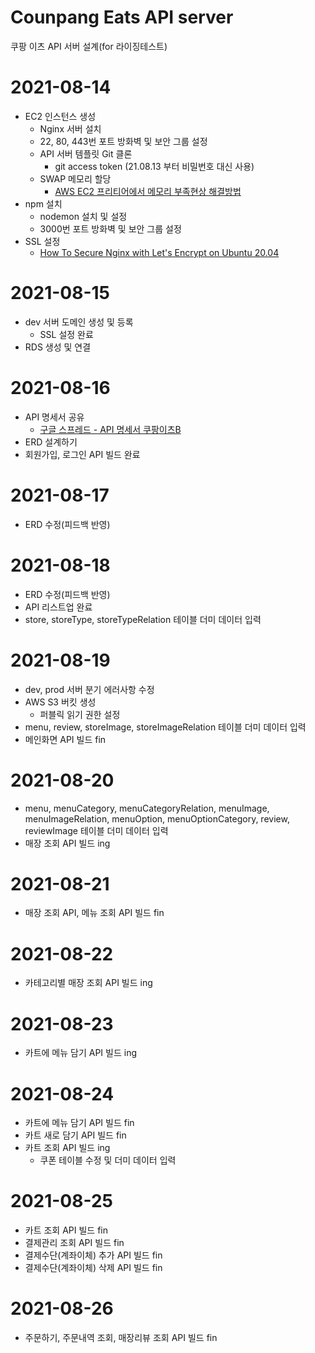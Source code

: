 # Counpang Eats API server
쿠팡 이츠 API 서버 설계(for 라이징테스트)

# 2021-08-14
- EC2 인스턴스 생성
    - Nginx 서버 설치
    - 22, 80, 443번 포트 방화벽 및 보안 그룹 설정
    - API 서버 템플릿 Git 클론
        - git access token (21.08.13 부터 비밀번호 대신 사용)
    - SWAP 메모리 할당
        - [AWS EC2 프리티어에서 메모리 부족현상 해결방법](https://sundries-in-myidea.tistory.com/102)
- npm 설치
    - nodemon 설치 및 설정
    - 3000번 포트 방화벽 및 보안 그룹 설정
- SSL 설정
    - [How To Secure Nginx with Let's Encrypt on Ubuntu 20.04](https://www.digitalocean.com/community/tutorials/how-to-secure-nginx-with-let-s-encrypt-on-ubuntu-20-04)

# 2021-08-15
- dev 서버 도메인 생성 및 등록
    - SSL 설정 완료
- RDS 생성 및 연결

# 2021-08-16
- API 명세서 공유
    - [구글 스프레드 - API 명세서 쿠팡이츠B](https://docs.google.com/spreadsheets/d/10rweviPboyHs9YBqAhjhbYWCdO2VhGejhtV1mAKaTig/edit?usp=sharing)
- ERD 설계하기
- 회원가입, 로그인 API 빌드 완료

# 2021-08-17
- ERD 수정(피드백 반영)

# 2021-08-18
- ERD 수정(피드백 반영)
- API 리스트업 완료
- store, storeType, storeTypeRelation 테이블 더미 데이터 입력

# 2021-08-19
- dev, prod 서버 분기 에러사항 수정
- AWS S3 버킷 생성
    - 퍼블릭 읽기 권한 설정
- menu, review, storeImage, storeImageRelation 테이블 더미 데이터 입력
- 메인화면 API 빌드 fin

# 2021-08-20
- menu, menuCategory, menuCategoryRelation, menuImage, menuImageRelation, menuOption, menuOptionCategory, review, reviewImage 테이블 더미 데이터 입력
- 매장 조회 API 빌드 ing

# 2021-08-21
- 매장 조회 API, 메뉴 조회 API 빌드 fin

# 2021-08-22
- 카테고리별 매장 조회 API 빌드 ing

# 2021-08-23
- 카트에 메뉴 담기 API 빌드 ing

# 2021-08-24
- 카트에 메뉴 담기 API 빌드 fin
- 카트 새로 담기 API 빌드 fin
- 카트 조회 API 빌드 ing
    - 쿠폰 테이블 수정 및 더미 데이터 입력

# 2021-08-25
- 카트 조회 API 빌드 fin
- 결제관리 조회 API 빌드 fin
- 결제수단(계좌이체) 추가 API 빌드 fin
- 결제수단(계좌이체) 삭제 API 빌드 fin

# 2021-08-26
- 주문하기, 주문내역 조회, 매장리뷰 조회 API 빌드 fin